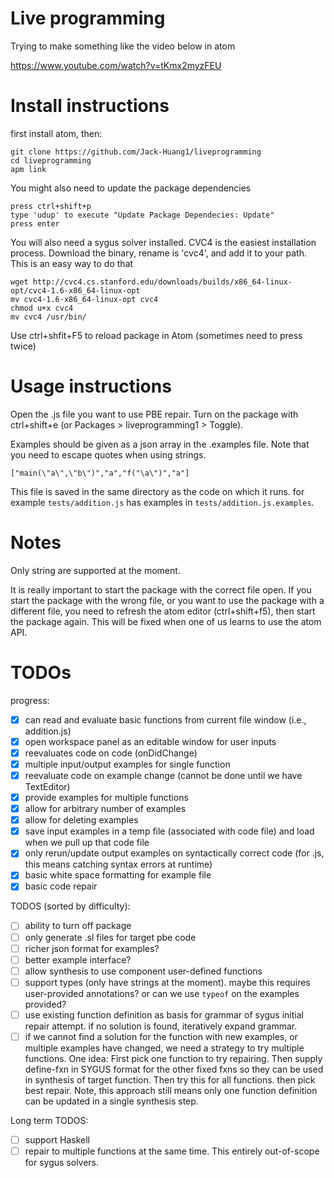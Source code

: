 # Live programming

Trying to make something like the video below in atom

https://www.youtube.com/watch?v=tKmx2myzFEU

# Install instructions

first install atom, then:

```
git clone https://github.com/Jack-Huang1/liveprogramming
cd liveprogramming
apm link
```
You might also need to update the package dependencies

```
press ctrl+shift+p
type 'udup' to execute "Update Package Dependecies: Update"
press enter
```

You will also need a sygus solver installed. CVC4 is the easiest installation process. Download the binary, rename is 'cvc4', and add it to your path. This is an easy way to do that

```
wget http://cvc4.cs.stanford.edu/downloads/builds/x86_64-linux-opt/cvc4-1.6-x86_64-linux-opt
mv cvc4-1.6-x86_64-linux-opt cvc4
chmod u+x cvc4
mv cvc4 /usr/bin/
```

Use ctrl+shfit+F5 to reload package in Atom (sometimes need to press twice)


# Usage instructions

Open the .js file you want to use PBE repair. Turn on the package with ctrl+shift+e (or Packages > liveprogramming1 > Toggle).

Examples should be given as a json array in the .examples file. Note that you need to escape quotes when using strings.

```
["main(\"a\",\"b\")","a","f("\a\")","a"]
```

This file is saved in the same directory as the code on which it runs. for example ```tests/addition.js``` has examples in ```tests/addition.js.examples```.

# Notes

Only string are supported at the moment.

It is really important to start the package with the correct file open. If you start the package with the wrong file, or you want to use the package with a different file, you need to refresh the atom editor (ctrl+shift+f5), then start the package again. This will be fixed when one of us learns to use the atom API.

# TODOs

progress:
- [x] can read and evaluate basic functions from current file window (i.e., addition.js)
- [x] open workspace panel as an editable window for user inputs
- [x] reevaluates code on code (onDidChange)
- [x] multiple input/output examples for single function
- [x] reevaluate code on example change (cannot be done until we have TextEditor)
- [x] provide examples for multiple functions
- [x] allow for arbitrary number of examples
- [x] allow for deleting examples
- [x] save input examples in a temp file (associated with code file) and load when we pull up that code file
- [x] only rerun/update output examples on syntactically correct code (for .js, this means catching syntax errors at runtime)
- [x] basic white space formatting for example file
- [x] basic code repair

TODOS (sorted by difficulty):
- [ ] ability to turn off package
- [ ] only generate .sl files for target pbe code
- [ ] richer json format for examples?
- [ ] better example interface?
- [ ] allow synthesis to use component user-defined functions
- [ ] support types (only have strings at the moment). maybe this requires user-provided annotations? or can we use ```typeof``` on the examples provided?
- [ ] use existing function definition as basis for grammar of sygus initial repair attempt. if no solution is found, iteratively expand grammar.
- [ ] if we cannot find a solution for the function with new examples, or multiple examples have changed, we need a strategy to try multiple functions. One idea: First pick one function to try repairing. Then supply define-fxn in SYGUS format for the other fixed fxns so they can be used in synthesis of target function. Then try this for all functions. then pick best repair. Note, this approach still means only one function definition can be updated in a single synthesis step.

Long term TODOS:
- [ ] support Haskell
- [ ] repair to multiple functions at the same time. This entirely out-of-scope for sygus solvers.
